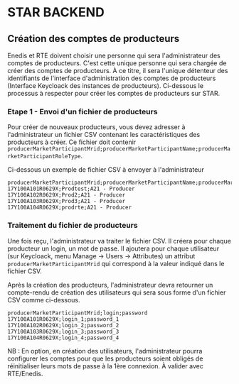 # STAR BACKEND


## Création des comptes de producteurs
Enedis et RTE doivent choisir une personne qui sera l'administrateur des comptes de producteurs.
C'est cette unique personne qui sera chargée de créer des comptes de producteurs. 
À ce titre, il sera l'unique détenteur des identifiants de l'interface d'administration des comptes de producteurs (Interface Keycloack des instances de producteurs).
Ci-dessous le processus à respecter pour créer les comptes de producteurs sur STAR.

### Etape 1 - Envoi d'un fichier de producteurs
Pour créer de nouveaux producteurs, vous devez adresser à l'administrateur un fichier CSV contenant les caractéristiques des producteurs à créer.
Ce fichier doit contenir `producerMarketParticipantMrid;producerMarketParticipantName;producerMarketParticipantRoleType`.

Ci-dessous un exemple de fichier CSV à envoyer à l'administrateur 

```
producerMarketParticipantMrid;producerMarketParticipantName;producerMarketParticipantRoleType
17Y100A101R0629X;Prodtest;A21 - Producer
17Y100A102R0629X;Prod2;A21 - Producer
17Y100A103R0629X;Prod3;A21 - Producer
17Y100A104R0629X;prodrte;A21 - Producer
```

### Traitement du fichier de producteurs
Une fois reçu, l'administrateur va traiter le fichier CSV.
Il créera pour chaque producteur un login, un mot de passe.
Il ajoutera pour chaque utilisateur (sur Keycloack, menu Manage -> Users -> Attributes) un attribut ` producerMarketParticipantMrid`
qui correspond à la valeur indiqué dans le fichier CSV.

Après la création des producteurs, l'administrateur devra retourner un compte-rendu de création des utilisateurs qui sera sous forme d'un fichier CSV comme
ci-dessous.

```
producerMarketParticipantMrid;login;password
17Y100A101R0629X;login_1;password_1
17Y100A102R0629X;login_2;password_2
17Y100A103R0629X;login_3;password_3
17Y100A104R0629X;login_4;password_4
```

NB : En option, en création des utilisateurs, l'administrateur pourra configurer les comptes pour que les producteurs soient obligés de réinitialiser leurs mots de passe à la 1ère connexion. À valider avec RTE/Enedis.
